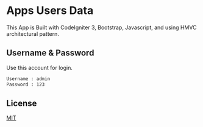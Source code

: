 # Apps Users Data

This App is Built with CodeIgniter 3, Bootstrap, Javascript, and using HMVC architectural pattern.

## Username & Password

Use this account for login.

```bash
Username : admin
Password : 123
```

## License
[MIT](https://choosealicense.com/licenses/mit/)
